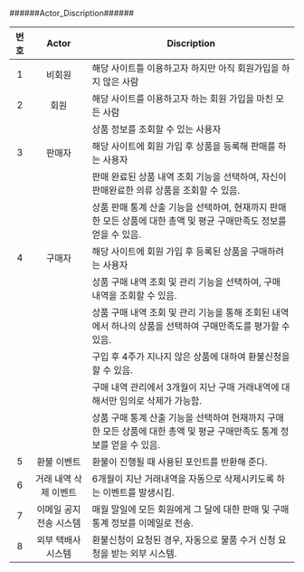 ######Actor_Discription######

| 번호 | Actor         | Discription                                                    |
| :--: | :---: | ------------------------ |
|1|비회원|해당 사이트틀 이용하고자 하지만 아직 회원가입을 하지 않은 사람|
|2|회원|해당 사이트를 이용하고자 하는 회원 가입을 마친 모든 사람|
|||상품 정보를 조회할 수 있는 사용자|
|3|판매자|해당 사이트에 회원 가입 후 상품을 등록해 판매를 하는 사용자|
|||판매 완료된 상품 내역 조회 기능을 선택하여, 자신이 판매완료한 의류 상품을 조회할 수 있음.|
|||상품 판매 통계 산출 기능을 선택하여, 현재까지 판매한 모든 상품에 대한 총액 및 평균 구매만족도 정보를 얻을 수 있음.|
|4|구매자|해당 사이트에 회원 가입 후 등록된 상품을 구매하려는 사용자|
|||상품 구매 내역 조회 및 관리 기능을 선택하여, 구매 내역을 조회할 수 있음.|
|||상품 구매 내역 조회 및 관리 기능을 통해 조회된 내역에서 하나의 상품을 선택하여 구매만족도를 평가할 수 있음.|
|||구입 후 4주가 지나지 않은 상품에 대하여 환불신청을 할 수 있음.|
|||구매 내역 관리에서 3개월이 지난 구매 거래내역에 대해서만 임의로 삭제가 가능함.|
|||상품 구매 통계 산출 기능을 선택하여 현재까지 구매한 모든 상품에 대한 총액 및 평균 구매만족도 통계 정보를 얻을 수 있음.|
|5|환불 이벤트|환불이 진행될 때 사용된 포인트를 반환해 준다.|
|6|거래 내역 삭제 이벤트|6개월이 지난 거래내역을 자동으로 삭제시키도록 하는 이벤트를 발생시킴.|
|7|이메일 공지 전송 시스템|매월 말일에 모든 회원에게 그 달에 대한 판매 및 구매 통계 정보를 이메일로 전송.|
|8|외부 택배사 시스템|환불신청이 요청된 경우, 자동으로 물품 수거 신청 요청을 받는 외부 시스템.|